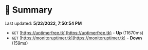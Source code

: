 # 📖 Summary
Last updated: **5/22/2022, 7:50:54 PM**

- `GET` [https://uptimerfree.tk](https://uptimerfree.tk) - **Up** (11670ms)
- `GET` [https://monitoruptimer.tk](https://monitoruptimer.tk) - **Down** (159ms)
